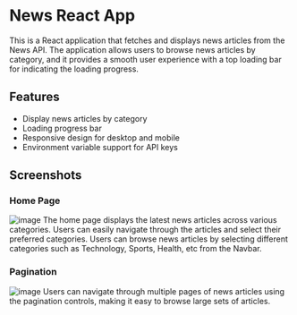 # News React App

This is a React application that fetches and displays news articles from the News API. The application allows users to browse news articles by category, and it provides a smooth user experience with a top loading bar for indicating the loading progress.

## Features

- Display news articles by category
- Loading progress bar
- Responsive design for desktop and mobile
- Environment variable support for API keys


## Screenshots

### Home Page
![image](https://github.com/Aditya-14581/News_App/assets/122261389/3810fa11-992e-4b52-8421-e68fb87cbedf)
The home page displays the latest news articles across various categories. Users can easily navigate through the articles and select their preferred categories.
Users can browse news articles by selecting different categories such as Technology, Sports, Health, etc from the Navbar.

### Pagination
![image](https://github.com/Aditya-14581/News_App/assets/122261389/981347fd-29c4-4cfa-9b6e-995e58d073c0)
Users can navigate through multiple pages of news articles using the pagination controls, making it easy to browse large sets of articles.




